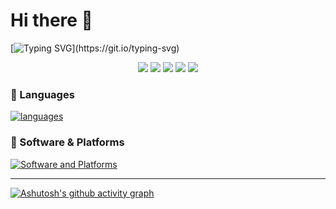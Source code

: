 # Hi there 👋

[![Typing SVG](https://readme-typing-svg.demolab.com?font=JetBrains+Mono&pause=1000&color=24F78F&width=469&lines=I'm+Devlin.;A+passionate+programmer+from+Shanghai.)](https://git.io/typing-svg)

<div align="center">
  
![](http://github-profile-summary-cards.vercel.app/api/cards/profile-details?username=Gerard-Devlin&theme=blueberry)
![](http://github-profile-summary-cards.vercel.app/api/cards/repos-per-language?username=Gerard-Devlin&theme=blueberry)
![](http://github-profile-summary-cards.vercel.app/api/cards/most-commit-language?username=Gerard-Devlin&theme=blueberry)
![](http://github-profile-summary-cards.vercel.app/api/cards/stats?username=Gerard-Devlin&theme=blueberry)
![](http://github-profile-summary-cards.vercel.app/api/cards/productive-time?username=Gerard-Devlin&theme=blueberry&utcOffset=8)

</div>


### 📌 Languages
<div align="left">
  
  [![languages](https://skillicons.dev/icons?i=js,html,css,js,python,c,cpp,latex,py,java,linux,django,mysql,md)](https://skillicons.dev)
</div>


### 🧭 Software & Platforms
<div align="left">
  
  [![Software and Platforms](https://skillicons.dev/icons?i=clion,idea,vscode,pycharm,ps,ae,pr,stackoverflow,git)](https://skillicons.dev)
</div>


---

[![Ashutosh's github activity graph](https://github-readme-activity-graph.vercel.app/graph?username=Gerard-Devlin&theme=github)](https://github.com/ashutosh00710/github-readme-activity-graph)
